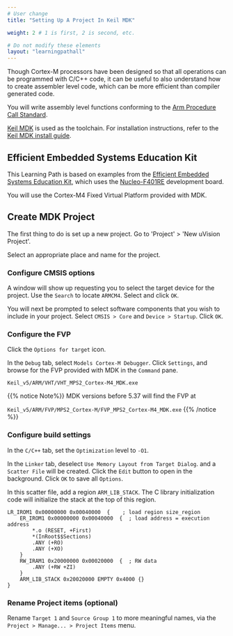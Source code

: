```yaml
---
# User change
title: "Setting Up A Project In Keil MDK" 

weight: 2 # 1 is first, 2 is second, etc.

# Do not modify these elements
layout: "learningpathall"
---
```

Though Cortex-M processors have been designed so that all operations can be programmed with C/C++ code, it can be useful to also understand how to create assembler level code, which can be more efficient than compiler generated code.

You will write assembly level functions conforming to the [Arm Procedure Call Standard](https://github.com/ARM-software/abi-aa/blob/main/aapcs32/aapcs32.rst).

[Keil MDK](https://www2.keil.com/mdk5) is used as the toolchain. For installation instructions, refer to the [Keil MDK install guide](/install-guides/mdk/).

## Efficient Embedded Systems Education Kit

This Learning Path is based on examples from the [Efficient Embedded Systems Education Kit](https://github.com/arm-university/Efficient-Embedded-Systems-Design-Education-Kit), which uses the [Nucleo-F401RE](https://www.st.com/en/evaluation-tools/nucleo-f401re.html) development board.

You will use the Cortex-M4 Fixed Virtual Platform provided with MDK.

## Create MDK Project

The first thing to do is set up a new project. Go to 'Project' > 'New uVision Project'.

Select an appropriate place and name for the project.

### Configure CMSIS options

A window will show up requesting you to select the target device for the project. Use the `Search` to locate `ARMCM4`. Select and click `OK`.

You will next be prompted to select software components that you wish to include in your project. Select `CMSIS > Core` and `Device > Startup`. Click `OK`.

### Configure the FVP

Click the `Options for target` icon.

In the `Debug` tab, select `Models Cortex-M Debugger`. Click `Settings`, and browse for the FVP provided with MDK in the `Command` pane.
```
Keil_v5/ARM/VHT/VHT_MPS2_Cortex-M4_MDK.exe
```

{{% notice  Note%}}
MDK versions before 5.37 will find the FVP at

`Keil_v5/ARM/FVP/MPS2_Cortex-M/FVP_MPS2_Cortex-M4_MDK.exe`
{{% /notice %}}

### Configure build settings

In the `C/C++` tab, set the `Optimization` level to `-O1`.

In the `Linker` tab, deselect `Use Memory Layout from Target Dialog`. and a `Scatter File` will be created. Click the `Edit` button to open in the background. Click `OK` to save all `Options`.

In this scatter file, add a region `ARM_LIB_STACK`. The C library initialization code will initialize the stack at the top of this region.
```text
LR_IROM1 0x00000000 0x00040000  {    ; load region size_region
    ER_IROM1 0x00000000 0x00040000  {  ; load address = execution address
        *.o (RESET, +First)
        *(InRoot$$Sections)
        .ANY (+RO)
        .ANY (+XO)
    }
    RW_IRAM1 0x20000000 0x00020000  {  ; RW data
        .ANY (+RW +ZI)
    }
    ARM_LIB_STACK 0x20020000 EMPTY 0x4000 {}
}
```
### Rename Project items (optional)

Rename `Target 1` and `Source Group 1` to more meaningful names, via the `Project > Manage... > Project Items` menu.
